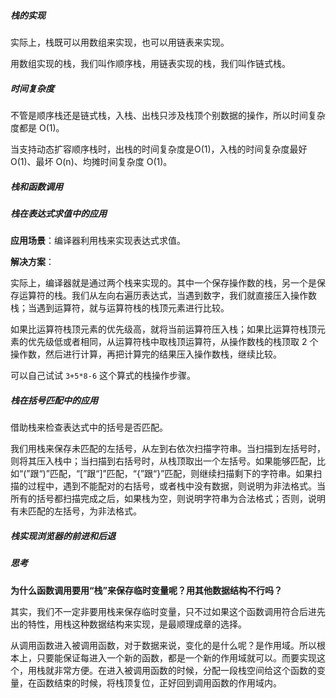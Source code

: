 ##### 栈的实现

实际上，栈既可以用数组来实现，也可以用链表来实现。

用数组实现的栈，我们叫作顺序栈，用链表实现的栈，我们叫作链式栈。

##### 时间复杂度

不管是顺序栈还是链式栈，入栈、出栈只涉及栈顶个别数据的操作，所以时间复杂度都是 O(1)。

当支持动态扩容顺序栈时，出栈的时间复杂度是O(1)，入栈的时间复杂度最好 O(1)、最坏 O(n)、均摊时间复杂度 O(1)。

##### 栈和函数调用

##### 栈在表达式求值中的应用

**应用场景**：编译器利用栈来实现表达式求值。

**解决方案**：

实际上，编译器就是通过两个栈来实现的。其中一个保存操作数的栈，另一个是保存运算符的栈。我们从左向右遍历表达式，当遇到数字，我们就直接压入操作数栈；当遇到运算符，就与运算符栈的栈顶元素进行比较。

如果比运算符栈顶元素的优先级高，就将当前运算符压入栈；如果比运算符栈顶元素的优先级低或者相同，从运算符栈中取栈顶运算符，从操作数栈的栈顶取 2 个操作数，然后进行计算，再把计算完的结果压入操作数栈，继续比较。

可以自己试试 `3+5*8-6` 这个算式的栈操作步骤。

##### 栈在括号匹配中的应用

借助栈来检查表达式中的括号是否匹配。

我们用栈来保存未匹配的左括号，从左到右依次扫描字符串。当扫描到左括号时，则将其压入栈中；当扫描到右括号时，从栈顶取出一个左括号。如果能够匹配，比如“(”跟“)”匹配，“[”跟“]”匹配，“{”跟“}”匹配，则继续扫描剩下的字符串。如果扫描的过程中，遇到不能配对的右括号，或者栈中没有数据，则说明为非法格式。当所有的括号都扫描完成之后，如果栈为空，则说明字符串为合法格式；否则，说明有未匹配的左括号，为非法格式。

##### 栈实现浏览器的前进和后退



##### 思考

**为什么函数调用要用“栈”来保存临时变量呢？用其他数据结构不行吗？**

其实，我们不一定非要用栈来保存临时变量，只不过如果这个函数调用符合后进先出的特性，用栈这种数据结构来实现，是最顺理成章的选择。

从调用函数进入被调用函数，对于数据来说，变化的是什么呢？是作用域。所以根本上，只要能保证每进入一个新的函数，都是一个新的作用域就可以。而要实现这个，用栈就非常方便。在进入被调用函数的时候，分配一段栈空间给这个函数的变量，在函数结束的时候，将栈顶复位，正好回到调用函数的作用域内。